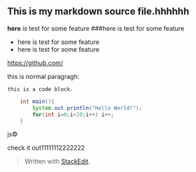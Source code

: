 This is my markdown source file.hhhhhh
---
**here** _is_ test for some feature 
###here is test for some feature 
* here is test for some feature 
* here is test for some feature 

https://github.com/

this is normal paragragh:

    this is a code block. 
    
```java
    int main(){
        System.out.println("Hello World!");
        for(int i=0;i<10;i++) i++;
    }
```

js&copy;

check it out11111112222222

> Written with [StackEdit](https://stackedit.io/).
